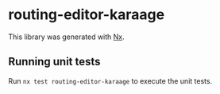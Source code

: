 # routing-editor-karaage

This library was generated with [Nx](https://nx.dev).

## Running unit tests

Run `nx test routing-editor-karaage` to execute the unit tests.
